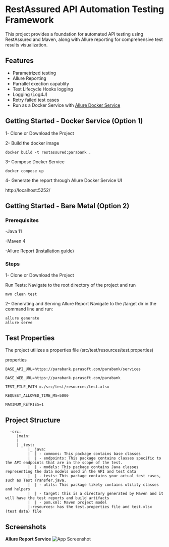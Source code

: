 # RestAssured API Automation Testing Framework
This project provides a foundation for automated API testing using RestAssured and Maven, along with Allure reporting for comprehensive test results visualization.
## Features
- Parametrized testing
- Allure Reporting
- Parrallel exection capablity
- Test Lifecycle Hooks logging
- Logging (Log4J)
- Retry failed test cases
- Run as a Docker Service with [Allure Docker Service](https://github.com/fescobar/allure-docker-service)   

## Getting Started - Docker Service (Option 1)
1- Clone or Download the Project

2- Build the docker image
```
docker build -t restassured:parabank .
```  
3- Compose Docker Service
```
docker compose up
```
4- Generate the report through Allure Docker Service UI 

http://localhost:5252/
## Getting Started - Bare Metal (Option 2)
### Prerequisites
-Java 11

-Maven 4 

-Allure Report ([Installation guide]([url](https://allurereport.org/docs/gettingstarted-installation)))

### Steps

1- Clone or Download the Project

Run Tests:
Navigate to the root directory of the project and run
```
mvn clean test
```     

2- Generating and Serving Allure Report
Navigate to the /target dir in the command line and run:
```
allure generate
allure serve
```   

## Test Properties
The project utilizes a properties file (src/test/resources/test.properties) 

properties
    
    BASE_API_URL=https://parabank.parasoft.com/parabank/services

    BASE_WEB_URL=https://parabank.parasoft.com/parabank
    
    TEST_FILE_PATH =./src/test/resources/test.xlsx
    
    REQUEST_ALLOWED_TIME_MS=5000
    
    MAXIMUM_RETRIES=1

## Project Structure


```
  -src: 
     |main: 
     |
     | _test:
          |_ java:
          |  | - commons: This package contains base classes
          |  | - endpoints: This package contains classes specific to the API endpoints that are in the scope of the test.
          |  | - models: This package contains Java classes representing the data models used in the API and test data
          |  | - tests: This package contains your actual test cases, such as Test Transfer.java.
          |  | - utils: This package likely contains utility classes and helpers
          |  | - target: this is a directory generated by Maven and it will have the test reports and build artifacts
          |  | - pom.xml: Maven project model            
          |-resources: has the test.properties file and test.xlsx (test data) file
```            


## Screenshots
**Allure Report Service**
![App Screenshot](https://github.com/fsalamah/restAssuredParabank/blob/main/reportservice.png?raw=true)

